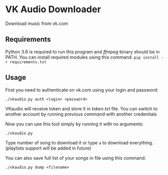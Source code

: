 # VK Audio Downloader
Download music from vk.com

## Requirements
Python 3.6 is required to run this program and *ffmpeg* binary should be in PATH.
You can install required modules using this command:
`pip install -r requirements.txt`

## Usage
First you need to authenticate on vk.com using your login and password:
```
./vkaudio.py auth <login> <password>
```
VKaudio will receive token and store it in *token.txt* file.
You can switch to another account by running previous command with another credentials

Now you can use this tool simply by running it with no arguments:
```
./vkaudio.py
```
Type number of song to download it or type `a` to download everything. (playlists support will be added in future)

You can also save full list of your songs in file using this command:
```
./vkaudio.py dump <filename>
```

